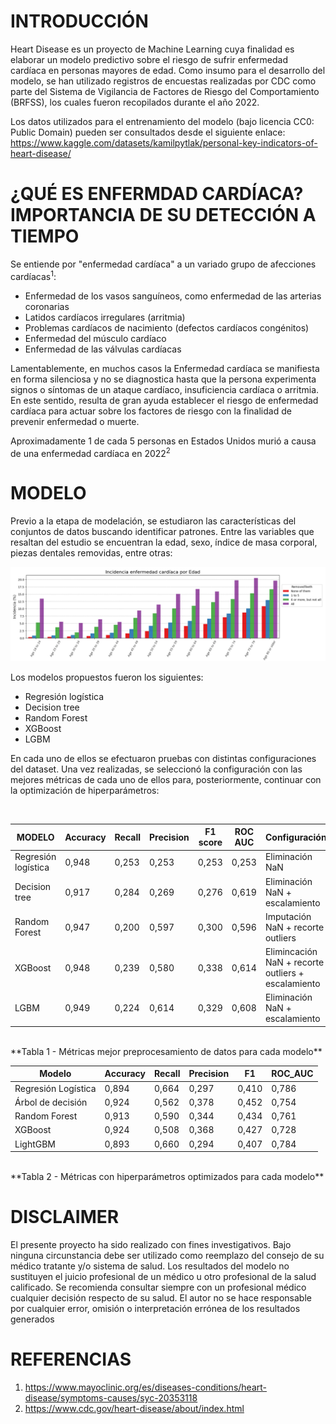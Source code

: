 # INTRODUCCIÓN
Heart Disease es un proyecto de Machine Learning cuya finalidad es elaborar un modelo predictivo sobre el riesgo de sufrir enfermedad cardíaca en personas mayores de edad. Como insumo para el desarrollo del modelo, se han utilizado registros de encuestas realizadas por CDC como parte del Sistema de Vigilancia de Factores de Riesgo del Comportamiento (BRFSS), los cuales fueron recopilados durante el año 2022.

Los datos utilizados para el entrenamiento del modelo (bajo licencia CC0: Public Domain) pueden ser consultados desde el siguiente enlace: 
https://www.kaggle.com/datasets/kamilpytlak/personal-key-indicators-of-heart-disease/ 

# ¿QUÉ ES ENFERMDAD CARDÍACA? IMPORTANCIA DE SU DETECCIÓN A TIEMPO
Se entiende por "enfermedad cardíaca" a un variado grupo de afecciones cardíacas<sup>1</sup>:
- Enfermedad de los vasos sanguíneos, como enfermedad de las arterias coronarias
- Latidos cardíacos irregulares (arritmia)
- Problemas cardíacos de nacimiento (defectos cardíacos congénitos)
- Enfermedad del músculo cardíaco
- Enfermedad de las válvulas cardíacas

Lamentablemente, en muchos casos la Enfermedad cardíaca se manifiesta en forma silenciosa y no se diagnostica hasta que la persona experimenta signos o síntomas de un ataque cardíaco, insuficiencia cardíaca o arritmia. En este sentido, resulta de gran ayuda establecer el riesgo de enfermedad cardíaca para actuar sobre los factores de riesgo con la finalidad de prevenir enfermedad o muerte.

Aproximadamente 1 de cada 5 personas en Estados Unidos murió a causa de una enfermedad cardíaca en 2022<sup>2</sup>

# MODELO

Previo a la etapa de modelación, se estudiaron las características del conjuntos de datos buscando identificar patrones. Entre las variables que resaltan del estudio se encuentran la edad, sexo, índice de masa corporal, piezas dentales removidas, entre otras:

![Incidencia por edad y piezas dentales removidas](/img/Incidencia_por_edad_y_dientes_removidos.PNG "Incidencia por edad y piezas dentales removidas")

Los modelos propuestos fueron los siguientes:
- Regresión logística
- Decision tree
- Random Forest
- XGBoost
- LGBM

En cada uno de ellos se efectuaron pruebas con distintas configuraciones del dataset. Una vez realizadas, se seleccionó la configuración con las mejores métricas de cada uno de ellos para, posteriormente, continuar con la optimización de hiperparámetros:

<br />

|        MODELO          | Accuracy  |   Recall  | Precision | F1 score  |  ROC AUC  | Configuración |
|------------------------|-----------|-----------|-----------|-----------|-----------|---------------|
| Regresión logística    |   0,948   |   0,253   |   0,253   |   0,253   |   0,253   | Eliminación NaN |           
| Decision tree          |   0,917   |   0,284   |   0,269   |   0,276   |   0,619   | Eliminación NaN + escalamiento |
| Random Forest          |   0,947   |   0,200   |   0,597   |   0,300   |   0,596   | Imputación NaN + recorte outliers |
| XGBoost                |   0,948   |   0,239   |   0,580   |   0,338   |   0,614   | Elimincación NaN + recorte outliers + escalamiento |
| LGBM                   |   0,949   |   0,224   |   0,614   |   0,329   |   0,608   | Eliminación NaN + escalamiento |

<br />
**Tabla 1 - Métricas mejor preprocesamiento de datos para cada modelo**
<br />

|Modelo               | Accuracy| Recall	|Precision|  F1   	| ROC_AUC	|
|---------------------|---------|---------|---------|---------|---------|
|Regresión Logística	|  0,894	|  0,664	|  0,297	|  0,410	|  0,786	|
|Árbol de decisión	  |  0,924	|  0,562	|  0,378	|  0,452	|  0,754	|
|Random Forest	      |  0,913	|  0,590	|  0,344	|  0,434	|  0,761	|
|XGBoost	            |  0,924	|  0,508	|  0,368	|  0,427	|  0,728	|
|LightGBM	            |  0,893	|  0,660	|  0,294	|  0,407	|  0,784	|

<br />
**Tabla 2 - Métricas con hiperparámetros optimizados para cada modelo**
<br />


# DISCLAIMER
El presente proyecto ha sido realizado con fines investigativos. Bajo ninguna circunstancia debe ser utilizado como reemplazo del consejo de su médico tratante y/o sistema de salud. Los resultados del modelo no sustituyen el juicio profesional de un médico u otro profesional de la salud calificado. Se recomienda consultar siempre con un profesional médico cualquier decisión respecto de su salud. El autor no se hace responsable por cualquier error, omisión o interpretación errónea de los resultados generados

# REFERENCIAS
1. https://www.mayoclinic.org/es/diseases-conditions/heart-disease/symptoms-causes/syc-20353118
2. https://www.cdc.gov/heart-disease/about/index.html
